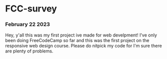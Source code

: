 # FCC-survey

### February 22 2023

Hey, y'all this was my first project ive made for web develpment!
I've only been doing FreeCodeCamp so far and this was the first project on the responsive web design course. Please do nitpick my code for I'm sure there are plenty of problems.
